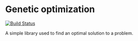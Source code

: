 # Genetic optimization
[![Build Status](https://travis-ci.org/s-soltys/genetic-optimization.svg?branch=master)](https://travis-ci.org/s-soltys/genetic-optimization)

A simple library used to find an optimal solution to a problem.